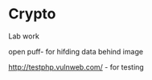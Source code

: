 # Crypto

Lab work

open puff- for hifding data behind image

http://testphp.vulnweb.com/ - for testing
